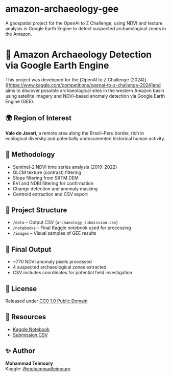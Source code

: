# amazon-archaeology-gee
A geospatial project for the OpenAI to Z Challenge, using NDVI and texture analysis in Google Earth Engine to detect suspected archaeological zones in the Amazon.
# 🏺 Amazon Archaeology Detection via Google Earth Engine

This project was developed for the [OpenAI to Z Challenge (2024)]([https://www.kaggle.com/competitions/openai-to-z-challenge-2024]and aims to discover possible archaeological sites in the western Amazon basin using satellite imagery and NDVI-based anomaly detection via Google Earth Engine (GEE).

## 🌍 Region of Interest
**Vale do Javari**, a remote area along the Brazil–Peru border, rich in ecological diversity and potentially undocumented historical human activity.

## 🚀 Methodology
- Sentinel-2 NDVI time series analysis (2019–2022)
- GLCM texture (contrast) filtering
- Slope filtering from SRTM DEM
- EVI and NDBI filtering for confirmation
- Change detection and anomaly masking
- Centroid extraction and CSV export

## 📁 Project Structure
- `/data` – Output CSV (`archaeology_submission.csv`)
- `/notebooks` – Final Kaggle notebook used for processing
- `/images` – Visual samples of GEE results

## 🧠 Final Output
- ~770 NDVI anomaly pixels processed
- 4 suspected archaeological zones extracted
- CSV includes coordinates for potential field investigation

## 📜 License
Released under [CC0 1.0 Public Domain](https://creativecommons.org/publicdomain/zero/1.0/)

## 🔗 Resources
- [Kaggle Notebook](https://www.kaggle.com/code/mohammadteimoury/notebook304eff8b8b)
- [Submission CSV](https://www.kaggle.com/datasets/mohammadteimoury/archaeology-submission)

## ✨ Author
**Mohammad Teimoury**  
Kaggle: [@mohammadteimoury](https://www.kaggle.com/mohammadteimoury)
